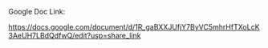 Google Doc Link: 

https://docs.google.com/document/d/1R_gaBXXJUfjY7ByVC5mhrHfTXoLcK3AeUH7LBdQdfwQ/edit?usp=share_link